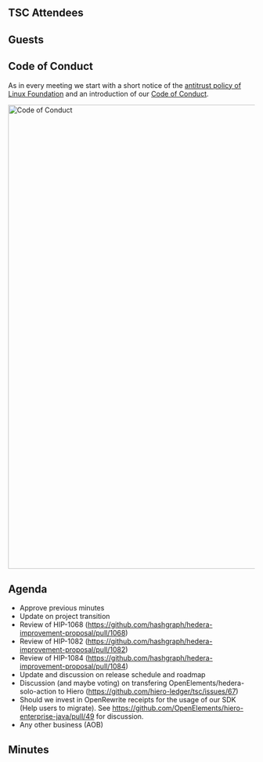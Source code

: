 ## TSC Attendees

## Guests

## Code of Conduct

As in every meeting we start with a short notice of the [antitrust policy of Linux Foundation](https://www.linuxfoundation.org/legal/antitrust-policy)
and an introduction of our [Code of Conduct](https://www.lfdecentralizedtrust.org/code-of-conduct).

<img width="945" alt="Code of Conduct" src="https://github.com/user-attachments/assets/3a187bc9-65ae-461e-bb46-7ce0db8e32cf">

## Agenda

- Approve previous minutes
- Update on project transition
- Review of HIP-1068 (https://github.com/hashgraph/hedera-improvement-proposal/pull/1068)
- Review of HIP-1082 (https://github.com/hashgraph/hedera-improvement-proposal/pull/1082)
- Review of HIP-1084 (https://github.com/hashgraph/hedera-improvement-proposal/pull/1084)
- Update and discussion on release schedule and roadmap
- Discussion (and maybe voting) on transfering OpenElements/hedera-solo-action to Hiero (https://github.com/hiero-ledger/tsc/issues/67)
- Should we invest in OpenRewrite receipts for the usage of our SDK (Help users to migrate). See https://github.com/OpenElements/hiero-enterprise-java/pull/49 for discussion.
- Any other business (AOB)

## Minutes
